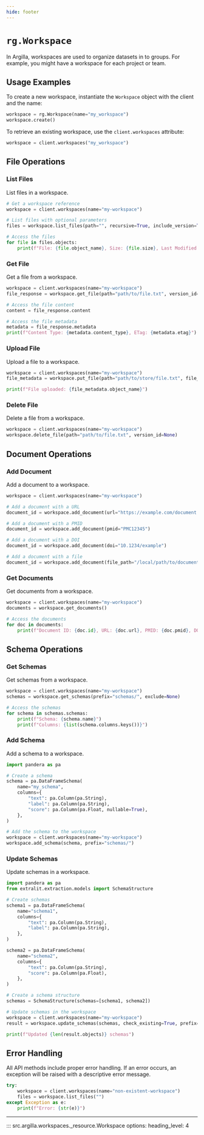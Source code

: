 ```yaml
---
hide: footer
---
```


# `rg.Workspace`

In Argilla, workspaces are used to organize datasets in to groups. For example, you might have a workspace for each project or team.

## Usage Examples

To create a new workspace, instantiate the `Workspace` object with the client and the name:

```python
workspace = rg.Workspace(name="my_workspace")
workspace.create()
```

To retrieve an existing workspace, use the `client.workspaces` attribute:

```python
workspace = client.workspaces("my_workspace")
```

## File Operations

### List Files

List files in a workspace.

```python
# Get a workspace reference
workspace = client.workspaces(name="my-workspace")

# List files with optional parameters
files = workspace.list_files(path="", recursive=True, include_version=True)

# Access the files
for file in files.objects:
    print(f"File: {file.object_name}, Size: {file.size}, Last Modified: {file.last_modified}")
```

### Get File

Get a file from a workspace.

```python
workspace = client.workspaces(name="my-workspace")
file_response = workspace.get_file(path="path/to/file.txt", version_id=None)

# Access the file content
content = file_response.content

# Access the file metadata
metadata = file_response.metadata
print(f"Content Type: {metadata.content_type}, ETag: {metadata.etag}")
```

### Upload File

Upload a file to a workspace.

```python
workspace = client.workspaces(name="my-workspace")
file_metadata = workspace.put_file(path="path/to/store/file.txt", file_path="/local/path/to/file.txt")

print(f"File uploaded: {file_metadata.object_name}")
```

### Delete File

Delete a file from a workspace.

```python
workspace = client.workspaces(name="my-workspace")
workspace.delete_file(path="path/to/file.txt", version_id=None)
```

## Document Operations

### Add Document

Add a document to a workspace.

```python
workspace = client.workspaces(name="my-workspace")

# Add a document with a URL
document_id = workspace.add_document(url="https://example.com/document.pdf")

# Add a document with a PMID
document_id = workspace.add_document(pmid="PMC12345")

# Add a document with a DOI
document_id = workspace.add_document(doi="10.1234/example")

# Add a document with a file
document_id = workspace.add_document(file_path="/local/path/to/document.pdf")
```

### Get Documents

Get documents from a workspace.

```python
workspace = client.workspaces(name="my-workspace")
documents = workspace.get_documents()

# Access the documents
for doc in documents:
    print(f"Document ID: {doc.id}, URL: {doc.url}, PMID: {doc.pmid}, DOI: {doc.doi}")
```

## Schema Operations

### Get Schemas

Get schemas from a workspace.

```python
workspace = client.workspaces(name="my-workspace")
schemas = workspace.get_schemas(prefix="schemas/", exclude=None)

# Access the schemas
for schema in schemas.schemas:
    print(f"Schema: {schema.name}")
    print(f"Columns: {list(schema.columns.keys())}")
```

### Add Schema

Add a schema to a workspace.

```python
import pandera as pa

# Create a schema
schema = pa.DataFrameSchema(
    name="my_schema",
    columns={
        "text": pa.Column(pa.String),
        "label": pa.Column(pa.String),
        "score": pa.Column(pa.Float, nullable=True),
    },
)

# Add the schema to the workspace
workspace = client.workspaces(name="my-workspace")
workspace.add_schema(schema, prefix="schemas/")
```

### Update Schemas

Update schemas in a workspace.

```python
import pandera as pa
from extralit.extraction.models import SchemaStructure

# Create schemas
schema1 = pa.DataFrameSchema(
    name="schema1",
    columns={
        "text": pa.Column(pa.String),
        "label": pa.Column(pa.String),
    },
)

schema2 = pa.DataFrameSchema(
    name="schema2",
    columns={
        "text": pa.Column(pa.String),
        "score": pa.Column(pa.Float),
    },
)

# Create a schema structure
schemas = SchemaStructure(schemas=[schema1, schema2])

# Update schemas in the workspace
workspace = client.workspaces(name="my-workspace")
result = workspace.update_schemas(schemas, check_existing=True, prefix="schemas/")

print(f"Updated {len(result.objects)} schemas")
```

## Error Handling

All API methods include proper error handling. If an error occurs, an exception will be raised with a descriptive error message.

```python
try:
    workspace = client.workspaces(name="non-existent-workspace")
    files = workspace.list_files("")
except Exception as e:
    print(f"Error: {str(e)}")
```

---

::: src.argilla.workspaces._resource.Workspace
    options:
        heading_level: 4
